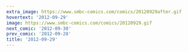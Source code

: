 ```yaml
---
extra_image: https://www.smbc-comics.com/comics/20120929after.gif
hovertext: '2012-09-29'
image: https://www.smbc-comics.com/comics/20120929.gif
next_comic: '2012-09-30'
prev_comic: '2012-09-28'
title: '2012-09-29'
---
```


